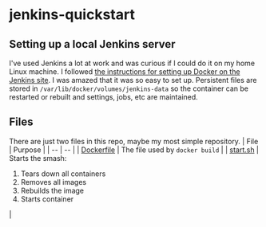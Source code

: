 # jenkins-quickstart
## Setting up a local Jenkins server
I've used Jenkins a lot at work and was curious if I could do it on my home Linux machine.  I followed [the instructions for setting up Docker on the Jenkins site](https://www.jenkins.io/doc/book/installing/docker/).  I was amazed that it was so easy to set up.  Persistent files are stored in `/var/lib/docker/volumes/jenkins-data` so the container can be restarted or rebuilt and settings, jobs, etc are maintained.

## Files
There are just two files in this repo, maybe my most simple repository.
| File | Purpose |
| -- | -- |
| [Dockerfile](Dockerfile) | The file used by `docker build` |
| [start.sh](start.sh) | Starts the smash: <ol><li>Tears down all containers</li><li>Removes all images</li><li>Rebuilds the image</li><li>Starts container</li></ol> |
